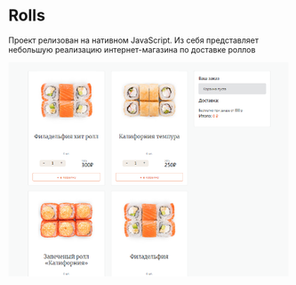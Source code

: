 # Rolls
Проект релизован на нативном JavaScript. Из себя представляет небольшую реализацию интернет-магазина по доставке роллов

<p align="center">
  <img src="https://github.com/kseniakap/Rolls/blob/main/img.png" />
</p>

